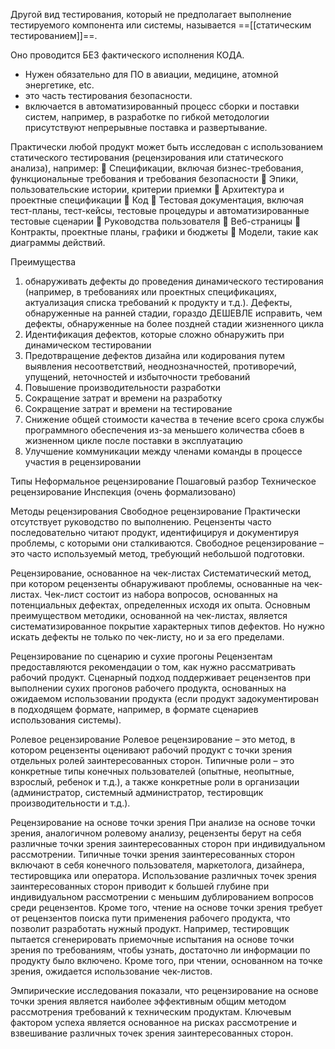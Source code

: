 Другой вид тестирования, который не предполагает выполнение тестируемого компонента или системы, называется ==[[статическим тестированием]]==.

Оно проводится БЕЗ фактического исполнения КОДА. 
- Нужен обязательно для ПО в авиации, медицине, атомной энергетике, etc.
- это часть тестирования безопасности.
- включается в автоматизированный процесс сборки и поставки систем, например, в разработке по гибкой 
методологии присутствуют непрерывные поставка и развертывание.

Практически любой продукт может быть исследован с использованием статического 
тестирования (рецензирования или статического анализа), например:
 Спецификации, включая бизнес-требования, функциональные требования и требования 
безопасности
 Эпики, пользовательские истории, критерии приемки
 Архитектура и проектные спецификации
 Код
 Тестовая документация, включая тест-планы, тест-кейсы, тестовые процедуры и 
автоматизированные тестовые сценарии
 Руководства пользователя
 Веб-страницы
 Контракты, проектные планы, графики и бюджеты
 Модели, такие как диаграммы действий.

Преимущества

1. обнаруживать дефекты до проведения динамического тестирования (например, в требованиях 
или проектных спецификациях, актуализация списка требований к продукту и т.д.). Дефекты, 
обнаруженные на ранней стадии, гораздо ДЕШЕВЛЕ исправить, чем дефекты, обнаруженные на 
более поздней стадии жизненного цикла
2. Идентификация дефектов, которые сложно обнаружить при динамическом 
тестировании
3. Предотвращение дефектов дизайна или кодирования путем выявления несоответствий, 
неоднозначностей, противоречий, упущений, неточностей и избыточности требований
4. Повышение производительности разработки
5. Сокращение затрат и времени на разработку
6. Сокращение затрат и времени на тестирование
7. Снижение общей стоимости качества в течение всего срока службы программного 
обеспечения из-за меньшего количества сбоев в жизненном цикле после поставки в 
эксплуатацию
8. Улучшение коммуникации между членами команды в процессе участия в 
рецензировании

Типы
Неформальное рецензирование
Пошаговый разбор
Техническое рецензирование
Инспекция (очень формализовано)

Методы рецензирования
Свободное рецензирование
Практически отсутствует руководство по выполнению. Рецензенты часто последовательно читают продукт, 
идентифицируя и документируя проблемы, с которыми они сталкиваются. Свободное 
рецензирование – это часто используемый метод, требующий небольшой подготовки.

Рецензирование, основанное на чек-листах
Систематический метод, при котором рецензенты обнаруживают проблемы, основанные на чек-листах. Чек-лист состоит из набора вопросов, основанных 
на потенциальных дефектах, определенных исходя их опыта. Основным преимуществом методики, основанной на чек-листах, является систематизированное покрытие характерных 
типов дефектов. Но нужно искать дефекты не только по чек-листу, но и за его пределами.

Рецензирование по сценарию и сухие прогоны
Рецензентам предоставляются рекомендации о том, как нужно рассматривать рабочий продукт. Сценарный подход 
поддерживает рецензентов при выполнении сухих прогонов рабочего продукта, основанных на 
ожидаемом использовании продукта (если продукт задокументирован в подходящем формате, 
например, в формате сценариев использования системы). 

Ролевое рецензирование
Ролевое рецензирование – это метод, в котором рецензенты оценивают рабочий продукт с 
точки зрения отдельных ролей заинтересованных сторон. Типичные роли – это конкретные 
типы конечных пользователей (опытные, неопытные, взрослый, ребенок и т.д.), а также 
конкретные роли в организации (администратор, системный администратор, тестировщик 
производительности и т.д.).

Рецензирование на основе точки зрения
При анализе на основе точки зрения, аналогичном ролевому анализу, рецензенты берут на 
себя различные точки зрения заинтересованных сторон при индивидуальном рассмотрении. 
Типичные точки зрения заинтересованных сторон включают в себя конечного пользователя, 
маркетолога, дизайнера, тестировщика или оператора. Использование различных точек зрения 
заинтересованных сторон приводит к большей глубине при индивидуальном рассмотрении с 
меньшим дублированием вопросов среди рецензентов. 
Кроме того, чтение на основе точки зрения требует от рецензентов поиска пути применения 
рабочего продукта, что позволит разработать нужный продукт. Например, тестировщик 
пытается сгенерировать приемочные испытания на основе точки зрения по требованиям, чтобы 
узнать, достаточно ли информации по продукту было включено. Кроме того, при чтении, 
основанном на точке зрения, ожидается использование чек-листов. 

Эмпирические исследования показали, что рецензирование на основе точки зрения является 
наиболее эффективным общим методом рассмотрения требований к техническим продуктам. 
Ключевым фактором успеха является основанное на рисках рассмотрение и взвешивание 
различных точек зрения заинтересованных сторон.
